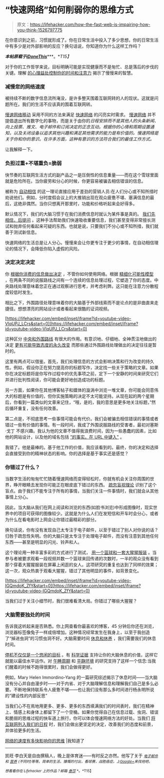 # “快速网络”如何削弱你的思维方式

> 原文：<https://lifehacker.com/how-the-fast-web-is-impairing-how-you-think-1526797775>

在你意识到之前，习惯就形成了。你在日常生活中投入了多少思想，你的日常生活中有多少是对外部影响的反应？换句话说，你知道你为什么这样工作吗？



***本帖原载于***[***iDoneThis***](http://blog.idonethis.com/post/76204409238/how-fast-web-is-impairing-how-you-think)***。**T15】*

对于你的工作哲学来说，目标明确可能是实现健康而不是匆忙、总是落后的步伐的关键。理解 [的心理益处控制你的时间和注意力](http://blog.idonethis.com/post/65984423180/3-part-recipe-for-boosting-productivity) 揭示了慢慢来的智慧。

### 减慢您的网络速度

被持续不断的数字信息流所淹没，是许多整天围着互联网转的人的现状。这就是问题所在。我们的生活不应该真的围着互联网转。

[慢速网络移动](http://blog.idonethis.com/post/21267449208/the-slow-web-movement) 采用不同的方法来满足 [快速网络](http://jackcheng.com/the-slow-web) 的闪亮实时需求。 [慢速网络](http://idonethis.com/about/slow-web/) 并不提倡退出所有数字化的事物，而是关于由你的*日程安排而不是其他人的头条新闻、向上投票、推文、电子邮件和订阅决定的正念互动。根据你的心情和周期设置通知，以及关闭设备以追求其他兴趣和满足其他需求的能力是有价值的。慢速网络是关于你和你的意识。在许多方面，这种有意识的方法符合我们的最佳工作方式。*

让我解释一下。

### 负担过重+不堪重负=脆弱

快节奏的互联网生活方式的副产品之一是压倒性的信息重量——而在这个雪球里面就是危险所在。当你疲劳和分心的时候，你更容易被骗去相信错误的信息。

被称为 [自动相信](http://changingminds.org/explanations/theories/automatic_believing.htm) 的这一理论直接应用于差劲的营销人员:在人们分心或不知所措时劝说他们。例如，分时度假会议上的大推销出现在观众疲惫不堪、塞满信息的最后，这绝非偶然。当你只想离开那里时，功能和价格听起来会好得多。

默认情况下，我们的大脑习惯于在我们消费信息时就认为某件事是真的。 [我们先相信，后提问](http://www.spring.org.uk/2009/09/why-you-cant-help-believing-everything-you-read.php) 。这种手法帮助我们快速吸收重要信息，我们甚至变得非常擅长测试和抛弃任何看起来可疑的东西。也就是说，只要我们不分心或不知所措，我们就善于测试新信息。

快速网络的生活总是让人分心。慢慢来会让你更专注于更少的事情，在自动相信理论的情况下，会降低你陷入虚假的风险。

### 决定决定决定

你 [根据你消费的信息做出决定](https://lifehacker.com/four-tricks-to-help-you-make-any-difficult-decision-987762341) ，不管你如何使用网络。根据 [精细化可能性模型](http://en.wikipedia.org/wiki/Elaboration_likelihood_model) ，在两条不同的说服路线之间有一个连续的信息处理过程，它塑造了你的态度。中央路线处理意味着您正在通过观察进行思考，并考虑利弊。这只能在注意力分散程度较低时发生。

相比之下，外围路径处理意味着你的大脑基于外部线索而不是论点的是非曲直来走捷径。想想漂亮的网站设计或者看起来很酷的证词视频。

 [https://lifehacker.com/embed/inset/iframe?id=youtube-video-VlqUPJ_LCrs&start=0](https://lifehacker.com/embed/inset/iframe?id=youtube-video-VlqUPJ_LCrs&start=0) 

这种区分 [中央和外围路线](http://www.utwente.nl/cw/theorieenoverzicht/Theory%20clusters/Health%20Communication/Elaboration_Likelihood_Model/) 有很大的作用。有意识地、仔细地、全神贯注地做出的决定 [更有可能导致态度的永久改变](http://changingminds.org/explanations/theories/elaboration_likelihood.htm) 而那些通过外围路线处理做出的决定往往是暂时的。

这里有两点可以借鉴。首先，我们处理信息的方式会影响决策和行为改变的持久性。例如，假设你正在努力提高你的标题写作，决定找一些关于策略的文章。如果你在决定标题将是你写作过程中的优先事项之前，定下一个安静的时间来研究它们并进行批判性阅读，你可能会更好地创造成功的标题。

另一方面，如果你在其他博客帖子和媒体的漩涡中浏览一堆文章，你可能会同意伟大的标题是有价值的，但你实施策略的决定不太可能坚持。从现在起的两个星期后，你看到一篇类似的文章来记住，“哦，是的，我的意思是更多地关注标题，”然后循环重复，没有任何改善。

第二点是，不彻底思考一些事情可能会有代价。我们会被骗去相信错误的事情或者错过一些有价值的事情。有一段时间，我成了外围说服路线的受害者，最初对塞斯·戈丁 不感兴趣。我认为他的文章不值得我浪费时间，因为一些愚蠢的因素，比如他的网站设计，以及他的域名包括 [”的事实。在 URL 中键入"](http://sethgodin.typepad.com/) 。

我错了。他是最棒的。基于他工作的价值，我应该看到的。最终，你的决定和选择会直接受到你的精神状态的影响。你的选择是基于事实还是感觉？

### 你错过了什么？

当数字生活的匆匆忙忙随着慢速网络而变得轻松时，你就有机会关注你周围的世界，睁开眼睛去发现你可能正在眼皮底下错过的东西。 [疏忽盲视理论](http://blog.idonethis.com/post/41278960382/are-you-checking-your-attentions-blind-spots) 识别了这个盲点。由于我们不能专注于所有的事情，当我们关注一件事情时，我们就会从其他事情上分心。

因此，当大脑从我们在网上阅读和浏览的东西(如脸书浏览)中形成图像时，现实世界中的项目可获得的图像较少。这就是为什么人们在发短信和开车时会分心，或者为什么在看电影时上网会让你错过最精彩的部分。

换句话说，你有没有发现自己太专注于电子邮件，以至于错过了别人对你说的话？归咎于疏忽性失明。你的大脑只是太专注于处理电子邮件，而没有注意到其他任何东西——甚至是明显的闪光、铃声和人。

这个理论用一种丰富多彩的方式进行了测试， [用一个篮球和一套大猩猩服装](http://www.smithsonianmag.com/science-nature/but-did-you-see-the-gorilla-the-problem-with-inattentional-blindness-17339778/) 。当参与者被要求观看一段视频并数一个篮球来回传递的次数时，一半的观众没有看到那个穿着大猩猩服装在屏幕上闲逛的女人。这项研究的重复也达到了同样的效果；这一次，观众热衷于观看大猩猩，错过了其他明显的事件，如背景变化。

 [https://lifehacker.com/embed/inset/iframe?id=youtube-video-IGQmdoK_ZfY&start=0](https://lifehacker.com/embed/inset/iframe?id=youtube-video-IGQmdoK_ZfY&start=0) 

当我们过于关注小细节时，我们很难看清大局。你错过了哪些大猩猩？

### 大脑需要独处的时间

告诉我这听起来是否熟悉。你上网查看你最喜欢的博客，45 分钟后你还在浏览，浏览器标签像兔子一样成倍增加。这种情况经常发生在我身上，以至于我创造了“掉进虫洞”的习惯虫洞不好。大脑需要时间 [休息和休养](http://blog.idonethis.com/post/33892676864/science-of-better-energy-management) ，我们需要我们的休息时间。

[停机不仅仅是一个悠闲的目标](http://www.scientificamerican.com/article/mental-downtime/) 。有 [科学证据](https://lifehacker.com/what-happens-to-the-brain-when-you-meditate-and-how-it-1202533314) 支持让你的大脑休息的价值，这样它就能以最佳水平运作。对 [午睡](http://www.journalsleep.org/ViewAbstract.aspx?pid=26415)[周期](http://blog.idonethis.com/post/65984423180/3-part-recipe-for-boosting-productivity) 和 [平静环境](http://www.umich.edu/~jlabpsyc/pdf/2008_2.pdf) 的研究支持了这样一个信念:当我们醒着的时候不跑得很累时，我们会做得更好。

例如，Mary Helen Immordino-Yang 的一篇研究综述揭示了休息时间——当大脑没有分心并自由漫步时——对于内省、对于大脑理解信息和理解我们自己是多么必要。不断地保持联系令人疲惫不堪——也让我们没有那么多时间进行杨永明所说的“建设性的内部反思”

当我们心不在焉地用更多、更多、更多的东西填满我们的时间表时，我们在精神上、情感上和身体上都留下了一个空桶。如果你觉得自己在信息过载、虫洞、错误和脆弱的思维过程的快车道上旅行，你可以体会慢速网络方法的好处。当我们 [将互联网列入我们的日程](http://blog.idonethis.com/post/65984423180/3-part-recipe-for-boosting-productivity) 时，我们会做出更坚定的决定，改善我们的态度和前景，并体验更多的生活。

[网络的速度有多快影响你的思维](http://blog.idonethis.com/post/76204409238/how-fast-web-is-impairing-how-you-think) |我知道了

* * *

凯旺·李白天是自由撰稿人，晚上是体育迷——有时反之亦然。他写了关于 [<small>*电子邮件*</small>](http://www.sendsmarter.co/) <small>*和*</small> [<small>*营养*</small>](http://www.theaimcompanies.com/) <small>*(不同时)等等。简单的生活，慷慨的付出，看球赛，战胜癌症。上*</small>[<small>*Google+*</small>](https://plus.google.com/u/0/103762782117013529380/?rel=author)<small>*来找他吧。*</small>

<small>*想看看你在 Lifehacker 上的作品？邮箱*</small> [<small>*泰莎*</small>](https://mail.google.com/mail/?view=cm&fs=1&tf=1&to=tessa@lifehacker.com) <small>*。*T15】</small>